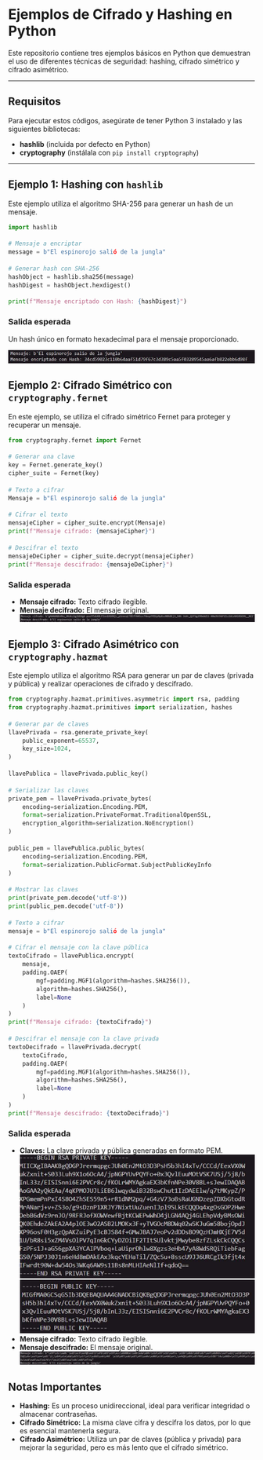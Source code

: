 # Ejemplos de Cifrado y Hashing en Python

Este repositorio contiene tres ejemplos básicos en Python que demuestran el uso de diferentes técnicas de seguridad: hashing, cifrado simétrico y cifrado asimétrico.

---

## Requisitos

Para ejecutar estos códigos, asegúrate de tener Python 3 instalado y las siguientes bibliotecas:

- **hashlib** (incluida por defecto en Python)
- **cryptography** (instálala con `pip install cryptography`)

---

## Ejemplo 1: Hashing con `hashlib`

Este ejemplo utiliza el algoritmo SHA-256 para generar un hash de un mensaje.

```python
import hashlib

# Mensaje a encriptar
message = b"El espinorojo salió de la jungla"

# Generar hash con SHA-256
hashObject = hashlib.sha256(message)
hashDigest = hashObject.hexdigest()

print(f"Mensaje encriptado con Hash: {hashDigest}")
```
### Salida esperada
Un hash único en formato hexadecimal para el mensaje proporcionado.

![SalidaHash](Resultados\Hash.JPG )

## Ejemplo 2: Cifrado Simétrico con `cryptography.fernet`

En este ejemplo, se utiliza el cifrado simétrico Fernet para proteger y recuperar un mensaje.

```python
from cryptography.fernet import Fernet

# Generar una clave
key = Fernet.generate_key()
cipher_suite = Fernet(key)

# Texto a cifrar
Mensaje = b"El espinorojo salió de la jungla"

# Cifrar el texto
mensajeCipher = cipher_suite.encrypt(Mensaje)
print(f"Mensaje cifrado: {mensajeCipher}")

# Descifrar el texto
mensajeDeCipher = cipher_suite.decrypt(mensajeCipher)
print(f"Mensaje descifrado: {mensajeDeCipher}")
```
### Salida esperada
- **Mensaje cifrado:** Texto cifrado ilegible.
- **Mensaje decifrado:** El mensaje original.
![SalidaSim](Resultados\Simetrico.JPG)


## Ejemplo 3: Cifrado Asimétrico con `cryptography.hazmat`
Este ejemplo utiliza el algoritmo RSA para generar un par de claves (privada y pública) y realizar operaciones de cifrado y descifrado.

```python
from cryptography.hazmat.primitives.asymmetric import rsa, padding
from cryptography.hazmat.primitives import serialization, hashes

# Generar par de claves
llavePrivada = rsa.generate_private_key(
    public_exponent=65537,
    key_size=1024,
)

llavePublica = llavePrivada.public_key()

# Serializar las claves
private_pem = llavePrivada.private_bytes(
    encoding=serialization.Encoding.PEM,
    format=serialization.PrivateFormat.TraditionalOpenSSL,
    encryption_algorithm=serialization.NoEncryption()
)

public_pem = llavePublica.public_bytes(
    encoding=serialization.Encoding.PEM,
    format=serialization.PublicFormat.SubjectPublicKeyInfo
)

# Mostrar las claves
print(private_pem.decode('utf-8'))
print(public_pem.decode('utf-8'))

# Texto a cifrar
mensaje = b"El espinorojo salió de la jungla"

# Cifrar el mensaje con la clave pública
textoCifrado = llavePublica.encrypt(
    mensaje,
    padding.OAEP(
        mgf=padding.MGF1(algorithm=hashes.SHA256()),
        algorithm=hashes.SHA256(),
        label=None
    )
)
print(f"Mensaje cifrado: {textoCifrado}")

# Descifrar el mensaje con la clave privada
textoDecifrado = llavePrivada.decrypt(
    textoCifrado,
    padding.OAEP(
        mgf=padding.MGF1(algorithm=hashes.SHA256()),
        algorithm=hashes.SHA256(),
        label=None
    )
)
print(f"Mensaje descifrado: {textoDecifrado}")
```
### Salida esperada 
- **Claves:** La clave privada y pública generadas en formato PEM.
![SalidaAsim](Resultados\Asimetrico_1.JPG "Clave Privada")
![SalidaAsim2](Resultados\Asimetrico_2.JPG "Clave Publica")
- **Mensaje cifrado:** Texto cifrado ilegible.
- **Mensaje descifrado:** El mensaje original.
![SalidaAsim3](Resultados\Asimetrico_3.JPG "Resultados")



## Notas Importantes
- **Hashing:** Es un proceso unidireccional, ideal para verificar integridad o almacenar contraseñas.
- **Cifrado Simétrico:** La misma clave cifra y descifra los datos, por lo que es esencial mantenerla segura.
- **Cifrado Asimétrico:** Utiliza un par de claves (pública y privada) para mejorar la seguridad, pero es más lento que el cifrado simétrico.